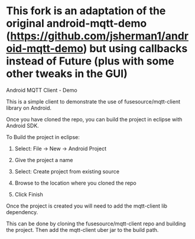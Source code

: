 This fork is an adaptation of the original android-mqtt-demo (https://github.com/jsherman1/android-mqtt-demo) but using callbacks instead of Future (plus with some other tweaks in the GUI)
=================

Android MQTT Client - Demo

This is a simple client to demonstrate the use of fusesource/mqtt-client library on Android.

Once you have cloned the repo, you can build the project in eclipse with Android SDK.

To Build the project in eclipse:

1) Select: File -> New -> Android Project

2) Give the project a name

3) Select: Create project from existing source

4) Browse to the location where you cloned the repo

5) Click Finish

Once the project is created you will need to add the mqtt-client lib dependency.

This can be done by cloning the fusesource/mqtt-client repo and building the project.
Then add the mqtt-client uber jar to the build path.